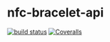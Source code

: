 # nfc-bracelet-api
[![build status][travis-image]][travis-url] [![Coveralls][coveralls-image]][coveralls-url]

[travis-image]: https://travis-ci.org/LeSpotBouyguesEpitech/nfc-bracelet-api.svg?branch=master
[travis-url]: https://travis-ci.org/LeSpotBouyguesEpitech/nfc-bracelet-api/settings

[coveralls-image]: https://coveralls.io/repos/LeSpotBouyguesEpitech/nfc-bracelet-api/badge.svg?branch=master&service=github
[coveralls-url]: https://coveralls.io/github/LeSpotBouyguesEpitech/nfc-bracelet-api
